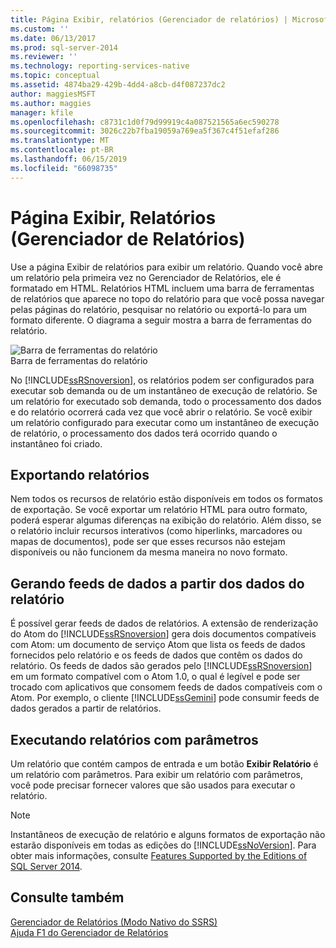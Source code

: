 ```yaml
---
title: Página Exibir, relatórios (Gerenciador de relatórios) | Microsoft Docs
ms.custom: ''
ms.date: 06/13/2017
ms.prod: sql-server-2014
ms.reviewer: ''
ms.technology: reporting-services-native
ms.topic: conceptual
ms.assetid: 4874ba29-429b-4dd4-a8cb-d4f087237dc2
author: maggiesMSFT
ms.author: maggies
manager: kfile
ms.openlocfilehash: c8731c1d0f79d99919c4a087521565a6ec590278
ms.sourcegitcommit: 3026c22b7fba19059a769ea5f367c4f51efaf286
ms.translationtype: MT
ms.contentlocale: pt-BR
ms.lasthandoff: 06/15/2019
ms.locfileid: "66098735"
---
```

# <a name="view-page-reports-report-manager"></a>Página Exibir, Relatórios (Gerenciador de Relatórios)
  Use a página Exibir de relatórios para exibir um relatório. Quando você abre um relatório pela primeira vez no Gerenciador de Relatórios, ele é formatado em HTML. Relatórios HTML incluem uma barra de ferramentas de relatórios que aparece no topo do relatório para que você possa navegar pelas páginas do relatório, pesquisar no relatório ou exportá-lo para um formato diferente. O diagrama a seguir mostra a barra de ferramentas do relatório.  
  
 ![Barra de ferramentas do relatório](media/htmlviewer-toolbar.gif "Barra de ferramentas do relatório")  
Barra de ferramentas do relatório  
  
 No [!INCLUDE[ssRSnoversion](../includes/ssrsnoversion-md.md)], os relatórios podem ser configurados para executar sob demanda ou de um instantâneo de execução de relatório. Se um relatório for executado sob demanda, todo o processamento dos dados e do relatório ocorrerá cada vez que você abrir o relatório. Se você exibir um relatório configurado para executar como um instantâneo de execução de relatório, o processamento dos dados terá ocorrido quando o instantâneo foi criado.  
  
## <a name="exporting-reports"></a>Exportando relatórios  
 Nem todos os recursos de relatório estão disponíveis em todos os formatos de exportação. Se você exportar um relatório HTML para outro formato, poderá esperar algumas diferenças na exibição do relatório. Além disso, se o relatório incluir recursos interativos (como hiperlinks, marcadores ou mapas de documentos), pode ser que esses recursos não estejam disponíveis ou não funcionem da mesma maneira no novo formato.  
  
## <a name="generating-data-feeds-from-report-data"></a>Gerando feeds de dados a partir dos dados do relatório  
 É possível gerar feeds de dados de relatórios. A extensão de renderização do Atom do [!INCLUDE[ssRSnoversion](../includes/ssrsnoversion-md.md)] gera dois documentos compatíveis com Atom: um documento de serviço Atom que lista os feeds de dados fornecidos pelo relatório e os feeds de dados que contêm os dados do relatório. Os feeds de dados são gerados pelo [!INCLUDE[ssRSnoversion](../includes/ssrsnoversion-md.md)] em um formato compatível com o Atom 1.0, o qual é legível e pode ser trocado com aplicativos que consomem feeds de dados compatíveis com o Atom. Por exemplo, o cliente [!INCLUDE[ssGemini](../includes/ssgemini-md.md)] pode consumir feeds de dados gerados a partir de relatórios.  
  
## <a name="running-parameterized-reports"></a>Executando relatórios com parâmetros  
 Um relatório que contém campos de entrada e um botão **Exibir Relatório** é um relatório com parâmetros. Para exibir um relatório com parâmetros, você pode precisar fornecer valores que são usados para executar o relatório.  
  
> [!NOTE]  
>  Instantâneos de execução de relatório e alguns formatos de exportação não estarão disponíveis em todas as edições do [!INCLUDE[ssNoVersion](../includes/ssnoversion-md.md)]. Para obter mais informações, consulte [Features Supported by the Editions of SQL Server 2014](../../2014/getting-started/features-supported-by-the-editions-of-sql-server-2014.md).  
  
## <a name="see-also"></a>Consulte também  
 [Gerenciador de Relatórios &#40;Modo Nativo do SSRS&#41;](../../2014/reporting-services/report-manager-ssrs-native-mode.md)   
 [Ajuda F1 do Gerenciador de Relatórios](../../2014/reporting-services/report-manager-f1-help.md)  
  
  
